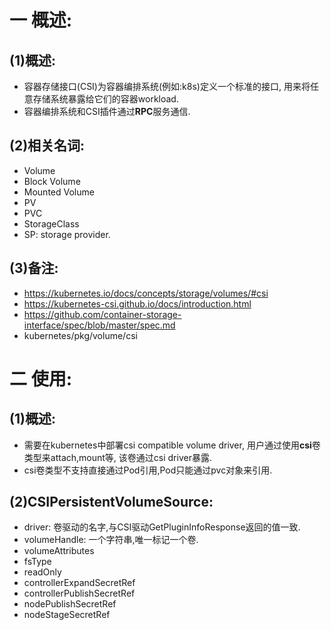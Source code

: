 # 一 概述:
## (1)概述:
- 容器存储接口(CSI)为容器编排系统(例如:k8s)定义一个标准的接口, 用来将任意存储系统暴露给它们的容器workload.
- 容器编排系统和CSI插件通过**RPC**服务通信.

## (2)相关名词:
- Volume
- Block Volume
- Mounted Volume
- PV
- PVC
- StorageClass
- SP: storage provider.

## (3)备注:
- https://kubernetes.io/docs/concepts/storage/volumes/#csi
- https://kubernetes-csi.github.io/docs/introduction.html
- https://github.com/container-storage-interface/spec/blob/master/spec.md
- kubernetes/pkg/volume/csi

# 二 使用:
## (1)概述:
- 需要在kubernetes中部署csi compatible volume driver, 用户通过使用**csi**卷类型来attach,mount等, 该卷通过csi driver暴露.
- csi卷类型不支持直接通过Pod引用,Pod只能通过pvc对象来引用.

## (2)CSIPersistentVolumeSource:
- driver: 卷驱动的名字,与CSI驱动GetPluginInfoResponse返回的值一致.
- volumeHandle: 一个字符串,唯一标记一个卷.
- volumeAttributes
- fsType
- readOnly
- controllerExpandSecretRef
- controllerPublishSecretRef
- nodePublishSecretRef
- nodeStageSecretRef
